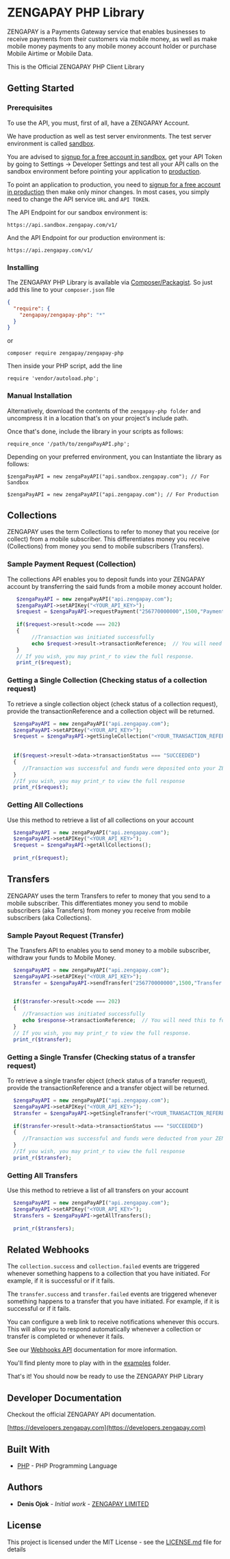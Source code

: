 # ZENGAPAY PHP Library

ZENGAPAY is a Payments Gateway service that enables businesses to receive payments from their customers via mobile money, as well as make mobile money payments to any mobile money account holder or purchase Mobile Airtime or Mobile Data.

This is the Official ZENGAPAY PHP Client Library

## Getting Started

### Prerequisites

To use the API, you must, first of all, have a ZENGAPAY Account.

We have production as well as test server environments. The test server environment is called [sandbox](https://dashboard.sandbox.zengapay.com).

You are advised to [signup for a free account in sandbox](https://dashboard.sandbox.zengapay.com/sign-up), get your API Token by going to Settings → Developer Settings and test all your API calls on the sandbox environment before pointing your application to [production](https://dashboard.zengapay.com).

To point an application to production, you need to [signup for a free account in production](https://dashboard.zengapay.com/sign-up) then make only minor changes. In most cases, you simply need to change the API service `URL` and `API TOKEN`.

The API Endpoint for our sandbox environment is:

```
https://api.sandbox.zengapay.com/v1/
```

And the API Endpoint for our production environment is:

```
https://api.zengapay.com/v1/
```

### Installing

The ZENGAPAY PHP Library is available via [Composer/Packagist](https://packagist.org/packages/zengapay/zengapay-php). So just add this line to your ```composer.json``` file

```json
{
  "require": {
    "zengapay/zengapay-php": "*"
  }
}
```
or

```
composer require zengapay/zengapay-php
```

Then inside your PHP script, add the line

```
require 'vendor/autoload.php';
```

### Manual Installation

Alternatively, download the contents of the `zengapay-php folder` and uncompress it in a location that's on your project's include path.

Once that's done, include the library in your scripts as follows:

```
require_once '/path/to/zengaPayAPI.php';
``` 

Depending on your preferred environment, you can Instantiate the library as follows:

```
$zengaPayAPI = new zengaPayAPI("api.sandbox.zengapay.com"); // For Sandbox
```

```
$zengaPayAPI = new zengaPayAPI("api.zengapay.com"); // For Production
```
## Collections

ZENGAPAY uses the term Collections to refer to money that you receive (or collect) from a mobile subscriber. This differentiates money you receive (Collections) from money you send to mobile subscribers (Transfers).

### Sample Payment Request (Collection)

The collections API enables you to deposit funds into your ZENGAPAY account by transferring the said funds from a mobile money account holder.

```php
   $zengaPayAPI = new zengaPayAPI("api.zengapay.com");
   $zengaPayAPI->setAPIKey("<YOUR_API_KEY>");
   $request = $zengaPayAPI->requestPayment("256770000000",1500,"Payment Reference","Payment Narration");
   
   if($request->result->code === 202)
   {
        //Transaction was initiated successfully
        echo $request->result->transactionReference;  // You will need this to follow up on the status of the transaction in the next step
   }
   // If you wish, you may print_r to view the full response. 
   print_r($request);
```

### Getting a Single Collection (Checking status of a collection request)

To retrieve a single collection object (check status of a collection request), provide the transactionReference and a collection object will be returned.

```php
  $zengaPayAPI = new zengaPayAPI("api.zengapay.com");
  $zengaPayAPI->setAPIKey("<YOUR_API_KEY>");
  $request = $zengaPayAPI->getSingleCollection("<YOUR_TRANSACTION_REFERENCE>");
  
    
  if($request->result->data->transactionStatus === "SUCCEEDED")
  {
     //Transaction was successful and funds were deposited onto your ZENGAPAY Account. You can go a head to update your system. 
  }
  //If you wish, you may print_r to view the full response
  print_r($request);
```

### Getting All Collections

Use this method to retrieve a list of all collections on your account

```php
  $zengaPayAPI = new zengaPayAPI("api.zengapay.com");
  $zengaPayAPI->setAPIKey("<YOUR_API_KEY>");
  $request = $zengaPayAPI->getAllCollections();
  
  print_r($request); 
```

## Transfers

ZENGAPAY uses the term Transfers to refer to money that you send to a mobile subscriber. This differentiates money you send to mobile subscribers (aka Transfers) from money you receive from mobile subscribers (aka Collections).

### Sample Payout Request (Transfer)

The Transfers API to enables you to send money to a mobile subscriber, withdraw your funds to Mobile Money.
```php
  $zengaPayAPI = new zengaPayAPI("api.zengapay.com");
  $zengaPayAPI->setAPIKey("<YOUR_API_KEY>");
  $transfer = $zengaPayAPI->sendTransfer("256770000000",1500,"Transfer Reference","Transfer Narration");


  if($transfer->result->code === 202)
  {
     //Transaction was initiated successfully
     echo $response->transactionReference;  // You will need this to follow up on the status of the transaction in the next step
  }
  // If you wish, you may print_r to view the full response.    
  print_r($transfer); 
```

### Getting a Single Transfer (Checking status of a transfer request)

To retrieve a single transfer object (check status of a transfer request), provide the transactionReference and a transfer object will be returned.

```php
  $zengaPayAPI = new zengaPayAPI("api.zengapay.com");
  $zengaPayAPI->setAPIKey("<YOUR_API_KEY>");
  $transfer = $zengaPayAPI->getSingleTransfer("<YOUR_TRANSACTION_REFERENCE>");
  
  if($transfer->result->data->transactionStatus === "SUCCEEDED")
  {
     //Transaction was successful and funds were deducted from your ZENGAPAY Account. You can go a head to update your system. 
  }
  //If you wish, you may print_r to view the full response  
  print_r($transfer);
```

### Getting All Transfers

Use this method to retrieve a list of all transfers on your account

```php
  $zengaPayAPI = new zengaPayAPI("api.zengapay.com");
  $zengaPayAPI->setAPIKey("<YOUR_API_KEY>");
  $transfers = $zengaPayAPI->getAllTransfers();
  
  print_r($transfers);
```


## Related Webhooks

The `collection.success` and `collection.failed` events are triggered whenever something happens to a collection that you have initiated. For example, if it is successful or if it fails.

The `transfer.success` and `transfer.failed` events are triggered whenever something happens to a transfer that you have initiated. For example, if it is successful or if it fails.

You can configure a web link to receive notifications whenever this occurs. This will allow you to respond automatically whenever a collection or transfer is completed or whenever it fails.
 
See our [Webhooks API](https://developers.zengapay.com#webhooks-ipns) documentation for more information.

You'll find plenty more to play with in the [examples](https://github.com/zengapay/zengapay-php) folder.

That's it! You should now be ready to use the ZENGAPAY PHP Library

## Developer Documentation

Checkout the official ZENGAPAY API documentation.

[https://developers.zengapay.com](https://developers.zengapay.com)

## Built With

* [PHP](http://www.php.net/) - PHP Programming Language 

## Authors

* **Denis Ojok** - *Initial work* - [ZENGAPAY LIMITED](https://github.com/zengapay)

## License

This project is licensed under the MIT License - see the [LICENSE.md](LICENSE) file for details


